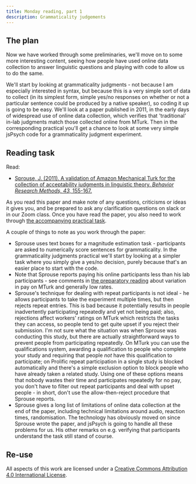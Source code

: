 ```yaml
---
title: Monday reading, part 1
description: Grammaticality judgements
---
```


## The plan

Now we have worked through some preliminaries, we'll move on to some more interesting content, seeing how people have used online data collection to answer linguistic questions and playing with code to allow us to do the same.

 We'll start by looking at grammaticality judgments - not because I am especially interested in syntax, but because this is a very simple sort of data to collect (in its simplest form, simple yes/no responses on whether or not a particular sentence could be produced by a native speaker), so coding it up is going to be easy. We'll look at a paper published in 2011, in the early days of widespread use of online data collection, which verifies that 'traditional' in-lab judgments match those collected online from MTurk. Then in the corresponding practical you'll get a chance to look at some very simple jsPsych code for a grammaticality judgment experiment.

## Reading task

Read:
- [Sprouse, J. (2011). A validation of Amazon Mechanical Turk for the collection of acceptability judgments in linguistic theory.
*Behavior Research Methods, 43,* 155-167.](https://doi.org/10.3758/s13428-010-0039-7)

As you read this paper and make note of any questions, criticisms or ideas it gives you, and be prepared to ask any clarification questions on slack or in our Zoom class. Once you have read the paper, you also need to work through [the accompanying practical task](oels_practical_monday_part1.md).

A couple of things to note as you work through the paper:
- Sprouse uses text boxes for a magnitude estimation task - participants are asked to numerically score sentences for grammaticality. In the grammaticality judgments practical we'll start by looking at a simpler task where you simply give a yes/no decision, purely because that's an easier place to start with the code.
- Note that Sprouse reports paying his online participants less than his lab participants - see comments in [the preparatory reading](oels_reading_pre.md) about variation in pay on MTurk and generally low rates.
- Sprouse's technique for dealing with repeat participants is not ideal - he allows participants to take the experiment multiple times, but then rejects repeat entries. This is bad because it potentially results in people inadvertently participating repeatedly and yet not being paid; also, rejections affect workers' ratings on MTurk which restricts the tasks they can access, so people tend to get quite upset if you reject their submission. I'm not sure what the situation was when Sprouse was conducting this study, but there are actually straightforward ways to prevent people from participating repeatedly. On MTurk you can use the qualifications system, awarding a qualification to people who complete your study and requiring that people *not* have this qualification to participate; on Prolific repeat participation in a single study is blocked automatically and there's a simple exclusion option to block people who have already taken a related study. Using one of these options means that nobody wastes their time and participates repeatedly for no pay, you don't have to filter out repeat participants and deal with upset people - in short, don't use the allow-then-reject procedure that Sprouse reports.
- Sprouse gives a long list of limitations of online data collection at the end of the paper, including technical limitations around audio, reaction times, randomisation. The technology has obviously moved on since Sprouse wrote the paper, and jsPsych is going to handle all these problems for us. His other remarks on e.g. verifying that participants understand the task still stand of course.


## Re-use

All aspects of this work are licensed under a [Creative Commons Attribution 4.0 International License](http://creativecommons.org/licenses/by/4.0/).
